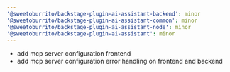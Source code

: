 ```yaml
---
'@sweetoburrito/backstage-plugin-ai-assistant-backend': minor
'@sweetoburrito/backstage-plugin-ai-assistant-common': minor
'@sweetoburrito/backstage-plugin-ai-assistant-node': minor
'@sweetoburrito/backstage-plugin-ai-assistant': minor
---
```


- add mcp server configuration frontend
- add mcp server configuration error handling on frontend and backend
